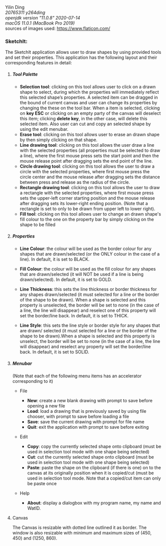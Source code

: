 Yilin Ding<br>*20765311 y264ding*<br>*openjdk version "11.0.8" 2020-07-14*<br>*macOS 11.0.1 (MacBook Pro 2019)*<br>sources of images used: https://www.flaticon.com/<br>

 ### SketchIt:

The SketchIt application allows user to draw shapes by using provided tools and set their properties. This application has the following layout and their corresponding features in detail:

1. ##### Tool Palette

   - **Selection tool**: clicking on this tool allows user to click on a drawn shape to select, during which the properties will immediately reflect this selected shape’s properties. A selected item can be dragged in the bound of current canvas and user can change its properties by changing the these on the tool bar. When a item is selected, clicking on **key ESC** or clicking on an empty party of the canvas will deselect this item; clicking **delete key**, in the other case, will delete this selected item. Also user can cut and copy an selected shape by using the edit menubar.
   - **Erase tool**: clicking on this tool allows user to erase an drawn shape by then simply clicking on that shape.
   - **Line drawing tool**: clicking on this tool allows the user draw a line with the selected properties (all properties must be selected to draw a line), where the first mouse press sets the start point and then the mouse release point after dragging sets the end point of the line.
   - **Circle drawing tool**: clicking on this tool allows the user to draw a circle with the selected properties, where first mouse press the circle center and the mouse release after dragging sets the distance between press and release as the radius of the circle.
   - **Rectangle drawing tool**: clicking on this tool allows the user to draw a rectangle with the selected properties, where first mouse press sets the upper-left corner starting position and the mouse release after dragging sets its lower-right ending position. (Note that a rectangle is set to only to be drawn from upper left to lower right).
   - **Fill tool**: clicking on this tool allows user to change an drawn shape's fill colour to the one on the property bar by simply clicking on the shape to be filled
 

2. ##### Properties

   - **Line Colour**: the colour will be used as the border colour for any shapes that are drawn/selected (or the ONLY colour in the case of a line). In default, it is set to BLACK.

   - **Fill Colour**: the colour will be used as the fill colour for any shapes that are drawn/selected (it will NOT be used if a line is being drawn/selected). In default, it is set to GOLD.

   - **Line Thickness**: this sets the line thickness or border thickness for any shapes drawn/selected (it must selected for a line or the border of the shape to be drawn). When a shape is selected and this property is unselected, the border will be set to none (in the case of a line, the line will disappear) and reselect one of this property will set the border/line back. In default, it is set to THICK.

   - **Line Style**: this sets the line style or border style for any shapes that are drawn/ selected (it must selected for a line or the border of the shape to be drawn).When a shape is selected and this property is unselect, the border will be set to none (in the case of a line, the line will disappear) and reselect any property will set the border/line back. In default, it is set to SOLID.

     

3. ##### Menubar

   (Note that each of the following menu items has an accelerator corresponding to it)

   - File

     - **New**: create a new blank drawing with prompt to save before opening a new file
     - **Load**: load a drawing that is previously saved by using file chooser, with prompt to save before loading a file
     - **Save**: save the current drawing with prompt for file name
     - **Quit**: exit the application with prompt to save before exiting

   - Edit

     - **Copy**: copy the currently selected shape onto clipboard (must be used in selection tool mode with one shape being selected)
     - **Cut**: cut the currently selected shape onto clipboard (must be used in selection tool mode with one shape being selected)
     - **Paste**: paste the shape on the clipboard (if there is one) on to the canvas at its originally position when it is copied/cut (must be used in selection tool mode. Note that a copied/cut item can only be paste once

   - Help

     - **About**: display a dialogbox with my program name, my name and WatID.

     

4. Canvas

   The Canvas is resizable with dotted line outlined it as border. The window is also resizable with minimum and maximum sizes of (450, 450) and (1250, 860).

   
